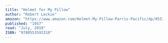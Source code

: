 ```yaml
---
title: "Helmet for My Pillow"
author: "Robert Leckie"
amazon: "https://www.amazon.com/Helmet-My-Pillow-Parris-Pacific/dp/0553593315"
published: "1957"
read: "July, 2019"
ISBN: "9780553593310"
---
```

